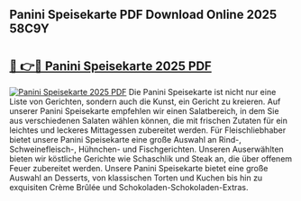 ## Panini Speisekarte PDF Download Online 2025 58C9Y

# <h2><a href="http://gc6eb97.nevu.top/?p=Panini+Speisekarte">🔗 👉🔴 Panini Speisekarte 2025 PDF</a></h2>

[![Panini Speisekarte 2025 PDF](https://i.imgur.com/dBaPXMq.png)](http://gc6eb97.nevu.top/?p=Panini+Speisekarte)
Die Panini Speisekarte ist nicht nur eine Liste von Gerichten, sondern auch die Kunst, ein Gericht zu kreieren. Auf unserer Panini Speisekarte empfehlen wir einen Salatbereich, in dem Sie aus verschiedenen Salaten wählen können, die mit frischen Zutaten für ein leichtes und leckeres Mittagessen zubereitet werden. Für Fleischliebhaber bietet unsere Panini Speisekarte eine große Auswahl an Rind-, Schweinefleisch-, Hühnchen- und Fischgerichten. Unseren Auserwählten bieten wir köstliche Gerichte wie Schaschlik und Steak an, die über offenem Feuer zubereitet werden. Unsere Panini Speisekarte bietet eine große Auswahl an Desserts, von klassischen Torten und Kuchen bis hin zu exquisiten Crème Brûlée und Schokoladen-Schokoladen-Extras.
